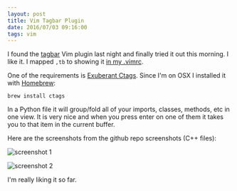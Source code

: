 ```yaml
---
layout: post
title: Vim Tagbar Plugin
date: 2016/07/03 09:16:00
tags: vim
---
```


I found the [tagbar](https://github.com/majutsushi/tagbar) Vim plugin last night and finally tried it out this morning.  I like it.  I mapped `,tb` to showing it [in my .vimrc](https://github.com/jmeridth/dotfiles/blob/master/vimrc).


One of the requirements is [Exuberant Ctags](http://ctags.sourceforge.net/).  Since I'm on OSX I installed it with [Homebrew](https://brew.sh):

`brew install ctags`

In a Python file it will group/fold all of your imports, classes, methods, etc in one view.  It is very nice and when you press enter on one of them it takes you to that item in the current buffer.

Here are the screenshots from the github repo screenshots (C++ files):

![screenshot 1](https://camo.githubusercontent.com/fc85311154723793776aed28488befdfaab36c42/68747470733a2f2f692e696d6775722e636f6d2f5366394c7332722e706e67)

![screenshot 2](https://camo.githubusercontent.com/f5065c1dda4cbd6df6eed89c4086e31fc1774b2e/68747470733a2f2f692e696d6775722e636f6d2f6e3462705076332e706e67)

I'm really liking it so far.

